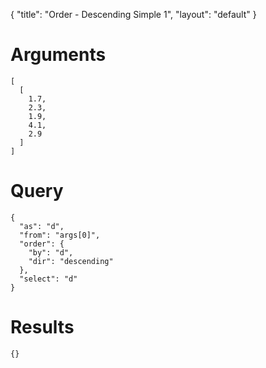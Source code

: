 {
	"title": "Order - Descending Simple 1",
	"layout": "default"
}
# Arguments
	[
	  [
	    1.7, 
	    2.3, 
	    1.9, 
	    4.1, 
	    2.9
	  ]
	]
# Query
	{
	  "as": "d", 
	  "from": "args[0]", 
	  "order": {
	    "by": "d", 
	    "dir": "descending"
	  }, 
	  "select": "d"
	}
# Results
	{}
